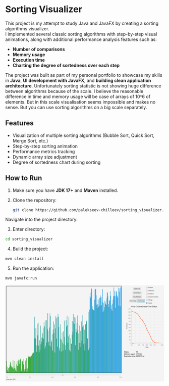 # Sorting Visualizer

This project is my attempt to study Java and JavaFX by creating a sorting algorithms visualizer.  
I implemented several classic sorting algorithms with step-by-step visual animations, along with additional performance analysis features such as:

- **Number of comparisons**
- **Memory usage**
- **Execution time**
- **Charting the degree of sortedness over each step**

The project was built as part of my personal portfolio to showcase my skills in **Java**, **UI development with JavaFX**, and **building clean application architecture**.
Unfortunately sorting statistic is not showing huge difference between algorithms because of the scale. I believe the reasonable difference in time and memory usage will be case of arrays of 10^6 of elements. But in this scale visualisation seems impossible and makes no sense.
But you can use sorting algorithms on a big scale separately.

## Features
- Visualization of multiple sorting algorithms (Bubble Sort, Quick Sort, Merge Sort, etc.)
- Step-by-step sorting animation
- Performance metrics tracking
- Dynamic array size adjustment
- Degree of sortedness chart during sorting

## How to Run
1. Make sure you have **JDK 17+** and **Maven** installed.
2. Clone the repository:

   ```bash
   git clone https://github.com/palekseev-chilleev/sorting_visualizer.git
Navigate into the project directory:


3. Enter directory:
```bash
cd sorting_visualizer
```

4. Build the project:
```bash
mvn clean install
```
5. Run the application:
```bash
mvn javafx:run
```

![img.png](img.png)